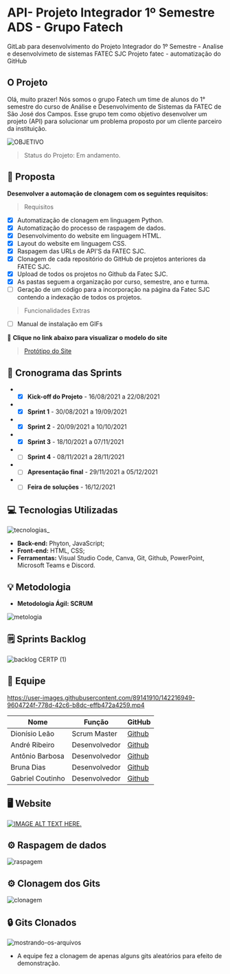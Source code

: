 # API- Projeto Integrador 1º Semestre ADS - Grupo Fatech 
GitLab para desenvolvimento do Projeto Integrador do 1º Semestre - Analise e desenvolvimeto de sistemas FATEC SJC
Projeto fatec - automatização do GitHub
## O Projeto
Olá, muito prazer! Nós somos o grupo Fatech um time de alunos do 1° semestre do curso de Análise e Desenvolvimento de Sistemas da FATEC de São José dos Campos. Esse grupo tem como objetivo desenvolver um projeto (API) para solucionar um problema proposto por um cliente parceiro da instituição.

![OBJETIVO](https://user-images.githubusercontent.com/89141910/133865425-8d18f61f-58ca-47b7-aa87-578c0a00e168.png)
> Status do Projeto: Em andamento.
## 🎯 Proposta
**Desenvolver a automação de clonagem com os seguintes requisitos:**
> Requisitos
- [x] Automatização de clonagem em linguagem Python.
- [x] Automatização do processo de raspagem de dados.
- [x] Desenvolvimento do website em linguagem HTML.
- [x] Layout do website em linguagem CSS. 
- [x] Raspagem das URLs de API'S da FATEC SJC.
- [x] Clonagem de cada repositório do GitHub de projetos anteriores da FATEC SJC.
- [x] Upload de todos os projetos no Github da Fatec SJC.
- [x] As pastas seguem a organização por curso, semestre, ano e turma.
- [ ] Geração de um código para a incorporação na página da Fatec SJC contendo a indexação de todos os projetos.
> Funcionalidades Extras
- [ ] Manual de instalação em GIFs

🔗 **Clique no link abaixo para visualizar o modelo do site**
> <a href="https://equipefatech.netlify.app/" target="_blank">Protótipo do Site</a>

## 📆 Cronograma das Sprints
- - [x] **Kick-off do Projeto** - 16/08/2021 a 22/08/2021
- - [x] **Sprint 1** - 30/08/2021 a 19/09/2021
- - [x] **Sprint 2** - 20/09/2021 a 10/10/2021
- - [x] **Sprint 3** - 18/10/2021 a 07/11/2021
- - [ ] **Sprint 4** - 08/11/2021 a 28/11/2021
- - [ ] **Apresentação final** - 29/11/2021 a 05/12/2021
- - [ ] **Feira de soluções** - 16/12/2021   

## 💻 Tecnologias Utilizadas
![tecnologias_](https://user-images.githubusercontent.com/89141910/142216674-639552c3-d3bc-4b0a-acd8-bff90f3d93a0.png)

- **Back-end:** Phyton, JavaScript;
- **Front-end:** HTML, CSS;
- **Ferramentas:** Visual Studio Code, Canva, Git, Github, PowerPoint, Microsoft Teams e Discord.

## 💡 Metodologia
<ul> <li> <strong>Metodologia Ágil: SCRUM </strong> </li> </ul>

![metologia](https://user-images.githubusercontent.com/67170978/133004767-aeb05f5d-60ed-49c3-b245-b28ea33755fa.png)

## 🗒️ Sprints Backlog
![backlog CERTP (1)](https://user-images.githubusercontent.com/89141910/140399538-5b2252ee-843f-447b-ac33-6ced15f0e2cc.png)



## 👥 Equipe
https://user-images.githubusercontent.com/89141910/142216949-9604724f-778d-42c6-b8dc-effb472a4259.mp4

| Nome            | Função       | GitHub                                                       |
|-----------------|--------------|--------------------------------------------------------------|
| Dionísio Leão   | Scrum Master | <a href="https://github.com/dsslleagion" target="_blank">Github</a> |
| André Ribeiro   | Desenvolvedor| <a href="https://github.com/New-Tomorrow" target="_blank">Github</a> |
| Antônio Barbosa | Desenvolvedor| <a href="https://github.com/Antonio-Barbosa" target="_blank">Github</a> |
| Bruna Dias      | Desenvolvedor| <a href="https://github.com/brunadias3" target="_blank">Github</a> |
| Gabriel Coutinho| Desenvolvedor| <a href="https://github.com/Gabriel-Coutinho0" target="_blank">Github</a> |

                                    
## 🖥️ Website
[![IMAGE ALT TEXT HERE](http://img.youtube.com/vi/Za4CrqMQb38/0.jpg).](https://www.youtube.com/watch?v=IrxE4HeVXSc)

## ⚙️ Raspagem de dados
![raspagem](https://user-images.githubusercontent.com/89141910/136674359-41875f57-c704-4cb6-819c-11c52b2e17fc.gif)

## ⚙️ Clonagem dos Gits
![clonagem](https://user-images.githubusercontent.com/89141910/136674362-4b9ca8d4-1c9b-47e6-a57f-b3e27b7a93b6.gif)

## 🔒 Gits Clonados
![mostrando-os-arquivos](https://user-images.githubusercontent.com/89141910/136674366-fa581145-dfb6-466d-aeac-68e66b7cf0a6.gif)

- A equipe fez a clonagem de apenas alguns gits aleatórios para efeito de demonstração.
